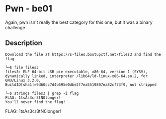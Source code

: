 # Pwn - be01
Again, pwn isn't really the best category for this one, but it was a binary challenge

## Description
```Download the file at https://s-files.bootupctf.net/files3 and find the flag```

```
└─$ file files3 
files3: ELF 64-bit LSB pie executable, x86-64, version 1 (SYSV), dynamically linked, interpreter /lib64/ld-linux-x86-64.so.2, for GNU/Linux 3.2.0, BuildID[sha1]=9d60cc7d4b595e0dbe2f7ea5519807ea82cf73f9, not stripped

└─$ strings files3 | grep -i flag
FLAG: 1tsAs3cr3tN0longer!
You'll never find the flag!
```

FLAG: 1tsAs3cr3tN0longer!

